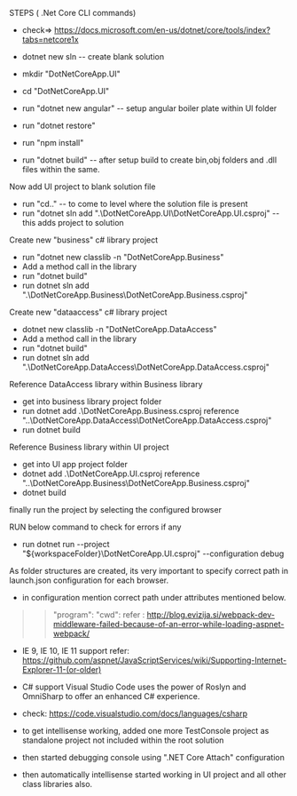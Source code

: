 STEPS ( .Net Core CLI commands)
* check=> https://docs.microsoft.com/en-us/dotnet/core/tools/index?tabs=netcore1x

* dotnet new sln            -- create blank solution
* mkdir "DotNetCoreApp.UI"
* cd "DotNetCoreApp.UI"
* run "dotnet new angular"  -- setup angular boiler plate within UI folder
* run "dotnet restore"
* run "npm install"
* run "dotnet build"        -- after setup build to create bin,obj folders and .dll files within the same.

Now add UI project to blank solution file

* run "cd.."                -- to come to level where the solution file is present
* run "dotnet sln add ".\DotNetCoreApp.UI\DotNetCoreApp.UI.csproj"    -- this adds project to solution

Create new "business" c# library project 

* run "dotnet new classlib -n "DotNetCoreApp.Business"
* Add a method call in the library
* run "dotnet build"
* run dotnet sln add ".\DotNetCoreApp.Business\DotNetCoreApp.Business.csproj"

Create new "dataaccess" c# library project 

* dotnet new classlib -n "DotNetCoreApp.DataAccess"
* Add a method call in the library
* run "dotnet build"
* run dotnet sln add ".\DotNetCoreApp.DataAccess\DotNetCoreApp.DataAccess.csproj"

Reference DataAccess library within Business library

* get into business library project folder
* run dotnet add .\DotNetCoreApp.Business.csproj reference "..\DotNetCoreApp.DataAccess\DotNetCoreApp.DataAccess.csproj"
* run dotnet build

Reference Business library within UI project

* get into UI app project folder
* dotnet add .\DotNetCoreApp.UI.csproj reference "..\DotNetCoreApp.Business\DotNetCoreApp.Business.csproj"
* dotnet build

finally run the project by selecting the configured browser

RUN below command to check for errors if any
* run dotnet run --project "${workspaceFolder}\DotNetCoreApp.UI.csproj" --configuration debug

As folder structures are created, its very important to specify correct path in launch.json configuration for each browser.
* in configuration mention correct path under attributes mentioned below.
>> "program":
>> "cwd":
refer : http://blog.evizija.si/webpack-dev-middleware-failed-because-of-an-error-while-loading-aspnet-webpack/

* IE 9, IE 10, IE 11 support
refer: https://github.com/aspnet/JavaScriptServices/wiki/Supporting-Internet-Explorer-11-(or-older)

* C# support
Visual Studio Code uses the power of Roslyn and OmniSharp to offer an enhanced C# experience.
* check: https://code.visualstudio.com/docs/languages/csharp

* to get intellisense working, added one more TestConsole project as standalone project not included within the root solution
* then started debugging console using ".NET Core Attach" configuration
* then automatically intellisense started working in UI project and all other class libraries also.